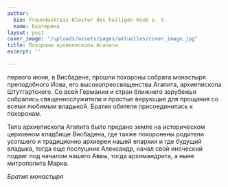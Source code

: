 ```yaml
---
author:
  bio: Freundeskreis Kloster des heiligen Hiob e. V.
  name: Екатерина
layout: post
cover_image: "/uploads/assets/pages/aktuelles/cover_image.jpg"
title: Похороны архиепископа Агапита
excerpt: ''

---
```

первого июня, в Висбадене, прошли похороны собрата монастыря преподобного Иова, его высокопреосвященства Агапита, архиепископа Штутгартского. Со всей Германии и стран ближнего зарубежья собрались священнослужители и простые верующие для прощания со всеми любимым владыкой. Братия обители присоединилась к похоронам.

Тело архиепископа Агапита было предано земле на историческом церковном кладбище Висбадена, где также похоронены родители усопшего и традиционно архиереи нашей епархии и где будущий владыка, тогда еще послушник Александр, начал свой иноческий подвиг под началом нашего Аввы, тогда архимандрита, а ныне митрополита Марка.

_Братия монастыря_
